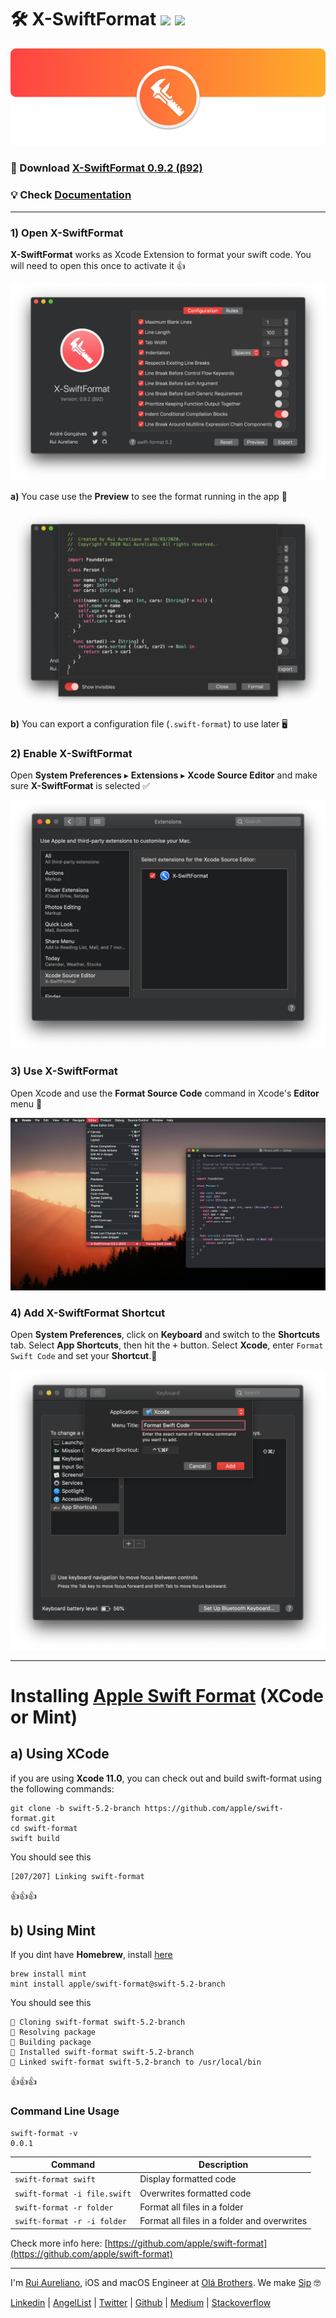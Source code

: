 # 🛠 X-SwiftFormat [![](https://img.shields.io/badge/license-MIT-eb3d33.svg)](https://raw.githubusercontent.com/ruiaureliano/X-SwiftFormat/master/LICENSE) ![](https://img.shields.io/badge/swift-5.2-eb3d33.svg)

![](./assets/xsf_header.png)

### 🔗 Download [X-SwiftFormat 0.9.2 (β92)](https://github.com/ruiaureliano/X-SwiftFormat/releases/download/β92/x-swiftformat_0.9.2_92.zip)
### 💡 Check [Documentation](https://github.com/ruiaureliano/X-SwiftFormat/blob/master/DOCS.md)

---

### 1) Open X-SwiftFormat

**X-SwiftFormat** works as Xcode Extension to format your swift code. You will need to open this once to activate it 👍

![](./assets/xsf_running.png)

**a)** You case use the **Preview** to see the format running in the app 🦾

![](./assets/xsf_format.gif)

**b)** You can export a configuration file (`.swift-format`) to use later 🖥

### 2) Enable X-SwiftFormat

Open **System Preferences** ▸ **Extensions** ▸ **Xcode Source Editor** and make sure **X-SwiftFormat** is selected ✅

![](./assets/xsf_extensions.png)

### 3) Use X-SwiftFormat

Open Xcode and use the **Format Source Code** command in Xcode's **Editor** menu 🚀

![](./assets/xsf_usage.png)

### 4) Add X-SwiftFormat Shortcut

Open **System Preferences**, click on **Keyboard** and switch to the **Shortcuts** tab. Select **App Shortcuts**, then hit the <kbd>+</kbd> button. Select **Xcode**, enter `Format Swift Code` and set your **Shortcut**.👏

![](./assets/xsf_shortcuts.png)

---

# Installing [Apple Swift Format](https://github.com/apple/swift-format) (XCode or Mint)

## a) Using XCode
if you are using **Xcode 11.0**, you can check out and build swift-format using the following commands:

```
git clone -b swift-5.2-branch https://github.com/apple/swift-format.git
cd swift-format
swift build
```
You should see this
```
[207/207] Linking swift-format
```
👍👍👍

## b) Using Mint 

If you dint have **Homebrew**, install [here](https://brew.sh)

```
brew install mint
mint install apple/swift-format@swift-5.2-branch
```
You should see this
```
🌱 Cloning swift-format swift-5.2-branch
🌱 Resolving package
🌱 Building package
🌱 Installed swift-format swift-5.2-branch
🌱 Linked swift-format swift-5.2-branch to /usr/local/bin
```
👍👍👍

### Command Line Usage

```
swift-format -v
0.0.1
```

|Command | Description |
|-|-|
|`swift-format swift`|Display formatted code|
|`swift-format -i file.swift`|Overwrites formatted code|
|`swift-format -r folder`|Format all files in a folder|
|`swift-format -r -i folder`|Format all files in a folder and overwrites|

Check more info here: [https://github.com/apple/swift-format](https://github.com/apple/swift-format)

---

I'm [Rui Aureliano](http://ruiaureliano.com), iOS and macOS Engineer at [Olá Brothers](https://theolabrothers.com). We make [Sip](https://sipapp.io) 🤓

[Linkedin](https://www.linkedin.com/in/ruiaureliano) | [AngelList](https://angel.co/ruiaureliano) | [Twitter](https://twitter.com/ruiaureliano) | [Github](https://github.com/ruiaureliano) | [Medium](https://medium.com/@ruiaureliano) | [Stackoverflow](https://stackoverflow.com/users/881095/ruiaureliano)
